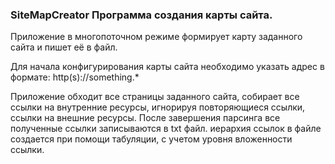 ### SiteMapCreator Программа создания карты сайта.
Приложение в многопоточном режиме формирует карту заданного сайта и пишет её в файл.

Для начала конфигурирования карты сайта необходимо указать адрес в формате: http(s)://something.*

Приложение обходит все страницы заданного сайта, собирает все ссылки на внутренние ресурсы, игнорируя повторяющиеся
ссылки, ссылки на внешние ресурсы. После завершения парсинга все полученные ссылки записываются в txt файл.
иерархия ссылок в файле создается при помощи табуляции, с учетом уровня вложенности ссылки.